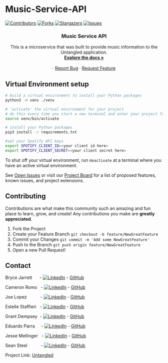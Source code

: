 # Music-Service-API

<!-- PROJECT SHIELDS -->
[![Contributors][contributors-shield]][contributors-url]
[![Forks][forks-shield]][forks-url]
[![Stargazers][stars-shield]][stars-url]
[![Issues][issues-shield]][issues-url]

<!--
[![Build Status](https://travis-ci.com/travis-ci/travis-web.svg?branch=main)](https://travis-ci.com/github/2008-Untangled/Music-Service-API)
-->

  <h3 align="center">Music Service API</h3>

  <p align="center">
    This is a microservice that was built to provide music information to the Untangled application.
    <br />
    <a href="https://github.com/2008-Untangled"><strong>Explore the docs »</strong></a>
    <br />
    <br />
    <!-- for adding a demo video
    <a href="Add our video link here">View Demo</a>  · -->
    ·
    <a href="https://github.com/2008-Untangled/Music-Service-API/issues">Report Bug</a>
    ·
    <a href="https://github.com/2008-Untangled/Music-Service-API/issues">Request Feature</a>
  </p>
</p>

## Virtual Environment setup

```bash
# build a virtual environment to install your Python packages
python3 -m venv ./venv

# 'activate' the virtual environment for your project
# do this every time you start a new terminal and enter your project folder
source venv/bin/activate

# install your Python packages
pip3 install -r requirements.txt

#set your Spotify API keys
export SPOTIFY_CLIENT_ID=<your client id here>
export SPOTIFY_CLIENT_SECRET=<your client secret here>
```

To shut off your virtual environment, run `deactivate` at a terminal where you
have an active virtual environment.


See [Open Issues](https://github.com/2008-Untangled/Music-Service-API/issues) or visit our [Project Board](https://github.com/orgs/2008-Untangled/projects/1) for a list of proposed features, known issues, and project extensions.


<!-- CONTRIBUTING -->
## Contributing

Contributions are what make this community such an amazing and fun place to learn, grow, and create! Any contributions you make are **greatly appreciated**.

1. Fork the Project
2. Create your Feature Branch ```git checkout -b feature/NewGreatFeature```
3. Commit your Changes ```git commit -m 'Add some NewGreatFeature'```
4. Push to the Branch ```git push origin feature/NewGreatFeature```
5. Open a new Pull Request!


<!-- CONTACT -->
## Contact

Bryce Jarrett &nbsp;&nbsp;&nbsp;&nbsp; - [![LinkedIn][linkedin-shield]](https://www.linkedin.com/in/bryce-jarrett/) - [GitHub](https://github.com/brycemara)

Cameron Romo &nbsp; - [![LinkedIn][linkedin-shield]](https://www.linkedin.com/in/cameron-romo-64b3a69b/) - [GitHub](https://github.com/cameronRomo)

Joe Lopez &nbsp;&nbsp;&nbsp;&nbsp;&nbsp;&nbsp;&nbsp;&nbsp;&nbsp; - [![LinkedIn][linkedin-shield]](https://www.linkedin.com/in/joseph-lopez-100/) - [GitHub](https://github.com/Codo-Baggins)

Estelle Staffieri &nbsp; - [![LinkedIn][linkedin-shield]](https://www.linkedin.com/in/estellestaffieri/) - [GitHub](https://github.com/Estaffieri)

Grant Dempsey &nbsp;- [![LinkedIn][linkedin-shield]](https://www.linkedin.com/in/grant-dempsey-8a9a16169/) - [GitHub](https://github.com/GDemps)

Eduardo Parra &nbsp;&nbsp;&nbsp; - [![LinkedIn][linkedin-shield]](https://www.linkedin.com/in/eduardo--parra/) - [GitHub](https://github.com/helloeduardo)

Jesse Mellinger &nbsp;&nbsp;- [![LinkedIn][linkedin-shield]](https://www.linkedin.com/in/jesse-mellinger/) - [GitHub](https://github.com/JesseMellinger)

Sean Steel &nbsp;&nbsp;&nbsp;&nbsp;&nbsp;&nbsp;&nbsp;&nbsp;&nbsp;&nbsp;- [![LinkedIn][linkedin-shield]](https://www.linkedin.com/in/sean-steel/) - [GitHub](https://github.com/s-steel)



Project Link: [Untangled](https://github.com/2008-Untangled)



<!-- ACKNOWLEDGEMENTS -->
<!-- Add resources that were used to help create this project here -->




<!-- MARKDOWN LINKS & IMAGES -->
[contributors-shield]: https://img.shields.io/github/contributors/2008-Untangled/Music-Service-API
[contributors-url]: https://github.com/2008-Untangled/Music-Service-API/graphs/contributors
[forks-shield]: https://img.shields.io/github/forks/2008-Untangled/Music-Service-API
[forks-url]: https://github.com/2008-Untangled/Music-Service-API/network/members
[stars-shield]: https://img.shields.io/github/stars/2008-Untangled/Music-Service-API
[stars-url]: https://github.com/2008-Untangled/Music-Service-API/stargazers
[issues-shield]: https://img.shields.io/github/issues/2008-Untangled/Music-Service-API
[issues-url]: https://github.com/2008-Untangled/Music-Service-API/issues
[linkedin-shield]: https://img.shields.io/badge/-LinkedIn-black.svg?style=flat-square&logo=linkedin&colorB=555
